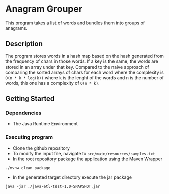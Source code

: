 # Anagram Grouper

This program takes a list of words and bundles them into groups of anagrams.

## Description

The program stores words in a hash map based on the hash generated from the frequency of chars in those words. If a key is the same, the words are stored in an array under that key.
Compared to the naive approach of comparing the sorted arrays of chars for each word where the complexity is `O(n * k * log(k))` where k is the lenght of the words and n is the number of words, this one has a complexity of `O(n * k)`. 

## Getting Started

### Dependencies

* The Java Runtime Environment

### Executing program

* Clone the github repository
* To modify the input file, navigate to `src/main/resources/samples.txt`
* In the root repository package the application using the Maven Wrapper
```
./mvnw clean package
```
* In the generated target directory execute the jar package
```
java -jar ./java-etl-test-1.0-SNAPSHOT.jar
```
